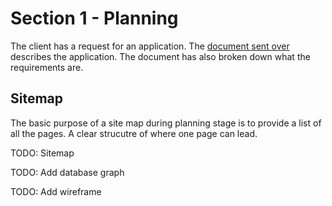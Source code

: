 # Section 1 - Planning

The client has a request for an application. The [document sent over](Application-Request.MD) describes the application. The document has also broken down what the requirements are.

## Sitemap

The basic purpose of a site map during planning stage is to provide a list of all the pages. A clear strucutre of where one page can lead.

TODO: Sitemap

TODO: Add database graph

TODO: Add wireframe
